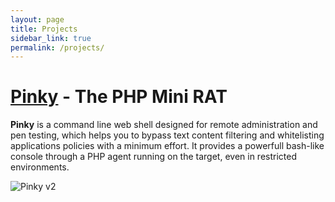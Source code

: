 ```yaml
---
layout: page
title: Projects
sidebar_link: true
permalink: /projects/
---
```


# [Pinky][pinky-page] - The PHP Mini RAT

**Pinky** is a command line web shell designed for remote administration and pen testing, which helps you to bypass text content filtering and whitelisting applications policies with a minimum effort. It provides a powerfull bash-like console through a PHP agent running on the target, even in restricted environments.

![Pinky v2][pinky-screenshot]

[pinky-screenshot]: https://github.com/davidtavarez/pinky/raw/master/screenshots/pinkyV2_connected.png

[pinky-page]: https://davidtavarez.github.io/pinky/
